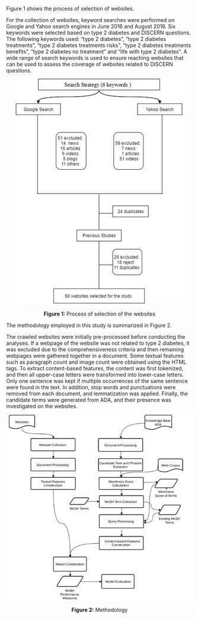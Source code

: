Figure 1 shows the process of selection of websites.

<p>For the collection of websites, keyword searches were performed on Google and Yahoo search engines in June 2016 and August 2016. Six keywords were selected based on type 2 diabetes and DISCERN questions. The following keywords used: “type 2 diabetes”, “type 2 diabetes treatments”, “type 2 diabetes treatments risks”, “type 2 diabetes treatments benefits”, “type 2 diabetes no treatment” and “life with type 2 diabetes”. A wide range of search keywords is used to ensure reaching websites that can be used to assess the coverage of websites related to DISCERN questions.</p>  

<div align="center"><img src="https://github.com/didemolcer/information-quality-assessment/blob/master/documents/Selection%20of%20websites.png"></div>
<div align="center"><p><b>Figure 1:</b> Process of selection of the websites</p></div>


The methodology employed in this study is summarized in Figure 2.
<p>The crawled websites were initially pre-processed before conducting the analyses. If a webpage of the website was not related to type 2 diabetes, it was excluded due to the comprehensiveness criteria and then remaining webpages were gathered together in a document. Some textual features such as paragraph count and image count were obtained using the HTML tags. To extract content-based features, the content was first tokenized, and then all upper-case letters were transformed into lower-case letters. Only one sentence was kept if multiple occurrences of the same sentence were found in the text.  In addition, stop words and punctuations were removed from each document, and lemmatization was applied. Finally, the candidate terms were generated from ADA, and their presence was investigated on the websites.</p>


<div align="center"><img src="https://github.com/didemolcer/information-quality-assessment/blob/master/documents/methodology.png"></div>
<div align="center"><p><b>Figure 2:</b>  Methodology</p></div>
